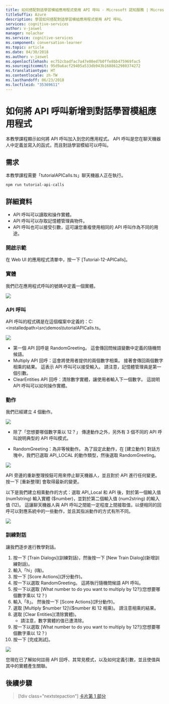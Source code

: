 ```yaml
---
title: 如何搭配對話學習模組應用程式使用 API 呼叫 - Microsoft 認知服務 | Microsoft Docs
titleSuffix: Azure
description: 學習如何搭配對話學習模組應用程式使用 API 呼叫。
services: cognitive-services
author: v-jaswel
manager: nolachar
ms.service: cognitive-services
ms.component: conversation-learner
ms.topic: article
ms.date: 04/30/2018
ms.author: v-jaswel
ms.openlocfilehash: ec752cbadfac7a47e08ed7b0ffe8bb475969fac5
ms.sourcegitcommit: 95d9a6acf29405a533db943b1688612980374272
ms.translationtype: HT
ms.contentlocale: zh-TW
ms.lasthandoff: 06/23/2018
ms.locfileid: "35369611"
---
```

# <a name="how-to-add-api-calls-to-a-conversation-learner-application"></a>如何將 API 呼叫新增到對話學習模組應用程式

本教學課程顯示如何將 API 呼叫加入到您的應用程式。 API 呼叫是您在聊天機器人中定義並寫入的函式，而且對話學習模組可以呼叫。

## <a name="requirements"></a>需求
本教學課程需要「tutorialAPICalls.ts」聊天機器人正在執行。

    npm run tutorial-api-calls

## <a name="details"></a>詳細資料

- API 呼叫可以讀取和操作實體。
- API 呼叫可以存取記憶體管理員物件。
- API 呼叫也可以接受引數，這可讓您重複使用相同的 API 呼叫作為不同的用途。

### <a name="open-the-demo"></a>開啟示範

在 Web UI 的應用程式清單中，按一下 [Tutorial-12-APICalls]。 

### <a name="entities"></a>實體

我們已在應用程式呼叫的號碼中定義一個實體。

![](../media/tutorial12_entities.PNG)

### <a name="api-calls"></a>API 呼叫
API 呼叫的程式碼是在這個檔案中定義的：C:\<installedpath\>\src\demos\tutorialAPICalls.ts。

![](../media/tutorial12_apicalls.PNG)

- 第一個 API 回呼是 RandomGreeting。 這會傳回問候語變數中定義的隨機問候語。
- Multiply API 回呼：這會將使用者提供的兩個數字相乘。 接著會傳回兩個數字相乘的結果。 這表示 API 呼叫可以接受輸入。 請注意，記憶體管理員是第一個引數。 
- ClearEntities API 回呼：清除數字實體，讓使用者輸入下一個數字。 這說明 API 呼叫可以如何操作實體。

### <a name="actions"></a>動作

我們已經建立 4 個動作。 

![](../media/tutorial12_actions.PNG)

- 除了「您想要哪個數字乘以 12？」 傳達動作之外，另外有 3 個不同的 API 呼叫說明典型的 API 呼叫模式。

- RandomGreeting：為非等候動作。 為了設定此動作，在 [建立動作] 對話方塊中，我們已選取 API_LOCAL 的動作類型，然後選取 RandomGreeting。 

![](../media/tutorial12_setupapicall.PNG)

API 旁邊的重新整理按鈕可用來停止聊天機器人，並且對於 API 進行任何變更。 按一下 [重新整理] 會取得最新的變更。

以下是我們建立相乘動作的方式：選取 API_Local 和 API 後，對於第一個輸入值 (num1string) 輸入實體 ($number)，並對於第二個輸入值 (num2string) 的輸入值 (12)。 這讓聊天機器人與 API 呼叫之間能一定程度上間接取值，以便相同的回呼可以對應系統中的一些動作，並且其指派動作的方式有所不同。

![](../media/tutorial12_actionmultiply.PNG)

### <a name="train-dialog"></a>訓練對話

讓我們逐步進行教學對話。

1. 按一下 [Train Dialogs]\(訓練對話\)，然後按一下 [New Train Dialog]\(新增訓練對話\)。
1. 輸入「hi」\(嗨\)。
2. 按一下 [Score Actions]\(評分動作\)。
3. 按一下以選取 RandomGreeting。 這將執行隨機問候語 API 呼叫。
3. 按一下以選取 [What number to do you want to multiply by 12?]\(您想要哪個數字乘以 12？\)
4. 輸入「8」。 然後按一下 [Score Actions]\(評分動作\)。
4. 選取 [Multiply $number 12]\($number 和 12 相乘\)。 請注意相乘的結果。
5. 選取 [Clear Entities]\(清除實體\)。
    - 請注意，數字實體的值已遭清除。
3. 按一下以選取 [What number to do you want to multiply by 12?]\(您想要哪個數字乘以 12？\)
4. 按一下 [完成測試]。

![](../media/tutorial12_dialog.PNG)

您現在已了解如何註冊 API 回呼、其常見模式，以及如何定義引數，並且使值與其中的實體產生關聯。

## <a name="next-steps"></a>後續步驟

> [!div class="nextstepaction"]
> [卡片第 1 部分](./13-cards-1.md)
